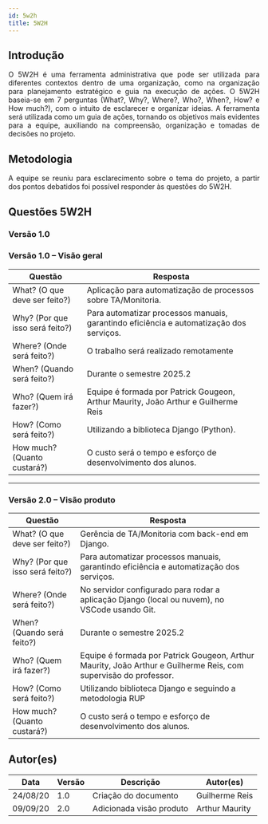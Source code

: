 ```yaml
---
id: 5w2h
title: 5W2H
---
```


## Introdução

<p align = "justify">
    O 5W2H é uma ferramenta administrativa  que pode ser utilizada para diferentes contextos dentro de uma organização, como na organização para planejamento estratégico e guia na execução de ações. O 5W2H baseia-se em 7 perguntas (What?, Why?, Where?, Who?, When?, How? e How much?), com o intuito de esclarecer e organizar ideias. A ferramenta será utilizada como um guia de ações, tornando os objetivos mais evidentes para a equipe, auxiliando na compreensão, organização e tomadas de decisões no projeto.
</p>

## Metodologia

<p align = "justify">
    A equipe se reuniu para esclarecimento sobre o tema do projeto, a partir dos pontos debatidos foi possível responder às questões do 5W2H.  
</p>


## Questões 5W2H

### Versão 1.0

### Versão 1.0 – Visão geral

|Questão|Resposta|
|-------|--------|
|What? (O que deve ser feito?)|Aplicação para automatização de processos sobre TA/Monitoria.|
|Why? (Por que isso será feito?)|Para automatizar processos manuais, garantindo eficiência e automatização dos serviços.|
|Where? (Onde será feito?)|O trabalho será realizado remotamente|
|When? (Quando será feito?)|Durante o semestre 2025.2|
|Who? (Quem irá fazer?)|Equipe é formada por Patrick Gougeon,  Arthur Maurity, João Arthur e Guilherme Reis|
|How? (Como será feito?)|Utilizando a biblioteca Django (Python).|
|How much? (Quanto custará?)|O custo será o tempo e esforço de desenvolvimento dos alunos.|

---

### Versão 2.0 – Visão produto

|Questão|Resposta|
|-------|--------|
|What? (O que deve ser feito?)|Gerência de TA/Monitoria com back-end em Django.|
|Why? (Por que isso será feito?)|Para automatizar processos manuais, garantindo eficiência e automatização dos serviços.|
|Where? (Onde será feito?)|No servidor configurado para rodar a aplicação Django (local ou nuvem), no VSCode usando Git.|
|When? (Quando será feito?)|Durante o semestre 2025.2|
|Who? (Quem irá fazer?)|Equipe é formada por Patrick Gougeon,  Arthur Maurity, João Arthur e Guilherme Reis, com supervisão do professor.|
|How? (Como será feito?)|Utilizando biblioteca Django e seguindo a metodologia RUP  |
|How much? (Quanto custará?)|O custo será o tempo e esforço de desenvolvimento dos alunos.|


## Autor(es)
| Data | Versão | Descrição | Autor(es) |
| -- | -- | -- | -- |
| 24/08/20 | 1.0 | Criação do documento | Guilherme Reis | 
| 09/09/20 | 2.0 | Adicionada visão produto | Arthur Maurity | 